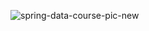 ![spring-data-course-pic-new](https://github.com/user-attachments/assets/a5ce673d-7259-4f0a-a543-31f0db6d38a7)
